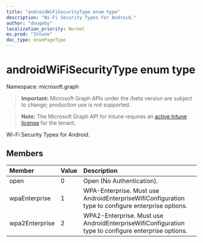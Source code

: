```yaml
---
title: "androidWiFiSecurityType enum type"
description: "Wi-Fi Security Types for Android."
author: "dougeby"
localization_priority: Normal
ms.prod: "Intune"
doc_type: enumPageType
---
```


# androidWiFiSecurityType enum type

Namespace: microsoft.graph

> **Important:** Microsoft Graph APIs under the /beta version are subject to change; production use is not supported.

> **Note:** The Microsoft Graph API for Intune requires an [active Intune license](https://go.microsoft.com/fwlink/?linkid=839381) for the tenant.

Wi-Fi Security Types for Android.

## Members
|Member|Value|Description|
|:---|:---|:---|
|open|0|Open (No Authentication).|
|wpaEnterprise|1|WPA-Enterprise. Must use AndroidEnterpriseWifiConfiguration type to configure enterprise options.|
|wpa2Enterprise|2|WPA2-Enterprise. Must use AndroidEnterpriseWifiConfiguration type to configure enterprise options.|




